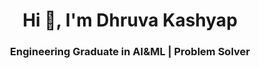 <h1 align="center">Hi 👋, I'm Dhruva Kashyap</h1>
<h3 align="center"> Engineering Graduate in AI&ML | Problem Solver</h3>
